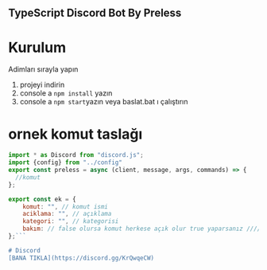 ## TypeScript Discord Bot By Preless

# Kurulum
Adimları sırayla yapın <br>
1) projeyi indirin
2) console a `npm install` yazın
3) console a `npm start`yazın veya baslat.bat ı çalıştırın

# ornek komut taslağı

```js
import * as Discord from "discord.js";
import {config} from "../config"
export const preless = async (client, message, args, commands) => { 
  //komut
};

export const ek = {
    komut: "", // komut ismi
    aciklama: "", // açıklama
    kategori: "", // kategorisi
    bakım: // false olursa komut herkese açık olur true yaparsanız ////sadece config deki işi kullanabilir
};```

# Discord
[BANA TIKLA](https://discord.gg/KrQwqeCW)